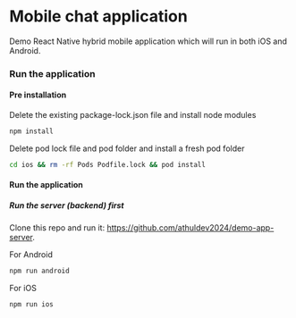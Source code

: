 # Mobile chat application

Demo React Native hybrid mobile application which will run in both iOS and Android.

### Run the application

#### Pre installation

Delete the existing package-lock.json file and install node modules

```bash
npm install
```

Delete pod lock file and pod folder and install a fresh pod folder

```bash
cd ios && rm -rf Pods Podfile.lock && pod install
```

#### Run the application

##### Run the server (backend) first

Clone this repo and run it: https://github.com/athuldev2024/demo-app-server.

For Android

```bash
npm run android
```

For iOS

```bash
npm run ios
```

